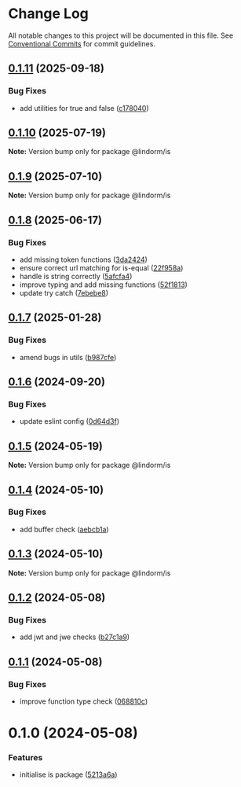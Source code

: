 # Change Log

All notable changes to this project will be documented in this file.
See [Conventional Commits](https://conventionalcommits.org) for commit guidelines.

## [0.1.11](https://github.com/lindorm-io/monorepo/compare/@lindorm/is@0.1.10...@lindorm/is@0.1.11) (2025-09-18)

### Bug Fixes

- add utilities for true and false ([c178040](https://github.com/lindorm-io/monorepo/commit/c178040325e9f309c20766b04cf71adc6f750753))

## [0.1.10](https://github.com/lindorm-io/monorepo/compare/@lindorm/is@0.1.9...@lindorm/is@0.1.10) (2025-07-19)

**Note:** Version bump only for package @lindorm/is

## [0.1.9](https://github.com/lindorm-io/monorepo/compare/@lindorm/is@0.1.8...@lindorm/is@0.1.9) (2025-07-10)

**Note:** Version bump only for package @lindorm/is

## [0.1.8](https://github.com/lindorm-io/monorepo/compare/@lindorm/is@0.1.7...@lindorm/is@0.1.8) (2025-06-17)

### Bug Fixes

- add missing token functions ([3da2424](https://github.com/lindorm-io/monorepo/commit/3da2424869208df3d34ca280a240c12e54eb011e))
- ensure correct url matching for is-equal ([22f958a](https://github.com/lindorm-io/monorepo/commit/22f958a7805c92826f8a7384169b2099472f3534))
- handle is string correctly ([5afcfa4](https://github.com/lindorm-io/monorepo/commit/5afcfa4e2c464b863db21075249ccb9a39ec03ec))
- improve typing and add missing functions ([52f1813](https://github.com/lindorm-io/monorepo/commit/52f18131bf8e1ebe83638d8a88c626a211902891))
- update try catch ([7ebebe8](https://github.com/lindorm-io/monorepo/commit/7ebebe81f40851b0d1fcb05e6e6cc60b1c754a91))

## [0.1.7](https://github.com/lindorm-io/monorepo/compare/@lindorm/is@0.1.6...@lindorm/is@0.1.7) (2025-01-28)

### Bug Fixes

- amend bugs in utils ([b987cfe](https://github.com/lindorm-io/monorepo/commit/b987cfe654eaee9cf38a9c2eade2fb06c3a70832))

## [0.1.6](https://github.com/lindorm-io/monorepo/compare/@lindorm/is@0.1.5...@lindorm/is@0.1.6) (2024-09-20)

### Bug Fixes

- update eslint config ([0d64d3f](https://github.com/lindorm-io/monorepo/commit/0d64d3ffed42ce6472c81865facf33e8fd66a2d2))

## [0.1.5](https://github.com/lindorm-io/monorepo/compare/@lindorm/is@0.1.4...@lindorm/is@0.1.5) (2024-05-19)

**Note:** Version bump only for package @lindorm/is

## [0.1.4](https://github.com/lindorm-io/monorepo/compare/@lindorm/is@0.1.3...@lindorm/is@0.1.4) (2024-05-10)

### Bug Fixes

- add buffer check ([aebcb1a](https://github.com/lindorm-io/monorepo/commit/aebcb1a9074792381a2d60b574b18a33adcbff43))

## [0.1.3](https://github.com/lindorm-io/monorepo/compare/@lindorm/is@0.1.2...@lindorm/is@0.1.3) (2024-05-10)

**Note:** Version bump only for package @lindorm/is

## [0.1.2](https://github.com/lindorm-io/monorepo/compare/@lindorm/is@0.1.1...@lindorm/is@0.1.2) (2024-05-08)

### Bug Fixes

- add jwt and jwe checks ([b27c1a9](https://github.com/lindorm-io/monorepo/commit/b27c1a986066c8305489bbbf4fd70ca3ef5b1a2f))

## [0.1.1](https://github.com/lindorm-io/monorepo/compare/@lindorm/is@0.1.0...@lindorm/is@0.1.1) (2024-05-08)

### Bug Fixes

- improve function type check ([068810c](https://github.com/lindorm-io/monorepo/commit/068810cac3ca995baff35063ea2d0cc3e50ee20b))

# 0.1.0 (2024-05-08)

### Features

- initialise is package ([5213a6a](https://github.com/lindorm-io/monorepo/commit/5213a6a55b146c1181f9530b855fd6d4f061dd05))
